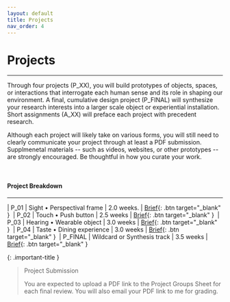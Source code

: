 ```yaml
---
layout: default
title: Projects
nav_order: 4
---
```


# Projects

---

Through four projects (P_XX), you will build prototypes of objects, spaces, or interactions that interrogate each human sense and its role in shaping our environment. A final, cumulative design project (P_FINAL) will synthesize your research interests into a larger scale object or experiential installation. Short assignments (A_XX) will preface each project with precedent research.

Although each project will likely take on various forms, you will still need to clearly communicate your project through at least a PDF submission. Supplmenetal materials -- such as videos, websites, or other prototypes -- are strongly encouraged. Be thoughtful in how you curate your work.

<br>

#### Project Breakdown

---

| P_01          | Sight • Perspectival frame      | 2.0 weeks.       | <span class="fs-3">[Brief](https://docs.google.com/document/d/1ADfq7E-jQly_Z0FN6kOgEd0PporadFMn9o6lpuEEB_c/edit?usp=sharing){: .btn target="_blank" }</span>&nbsp;
| P_02          | Touch • Push button             | 2.5 weeks        | <span class="fs-3">[Brief](https://docs.google.com/document/d/1kj1JbKdhNyWyfmPV-c_RCTf5qgVhrMwm00s02kmC3Xw/edit?usp=sharing){: .btn target="_blank" }</span>&nbsp;
| P_03          | Hearing • Wearable object       | 3.0 weeks        | <span class="fs-3">[Brief](https://docs.google.com/document/d/1ZK4TVnBtss6j6fXJtB2cBmbKl-eN6PVYUsRk5hpuCjA/edit?usp=sharing){: .btn target="_blank" }</span>&nbsp;
| P_04          | Taste • Dining experience       | 3.0 weeks        | <span class="fs-3">[Brief](https://docs.google.com/document/d/1XhZ9f864o4MIy2OmHwTNPr8W0oUvMU24D8d_ZjG9Ufc/edit?usp=sharing){: .btn target="_blank" }</span>&nbsp; 
| P_FINAL       | Wildcard or Synthesis track     | 3.5 weeks        | <span class="fs-3">[Brief](https://docs.google.com/document/d/1FppNZQ6tqVOpfEbGVWU4NNEBo_60z8QhVUuqmAYYQuk/edit?usp=sharing){: .btn target="_blank" }</span>&nbsp; 

{: .important-title }
> Project Submission
>
> You are expected to upload a PDF link to the Project Groups Sheet for each final review. You will also email your PDF link to me for grading.
